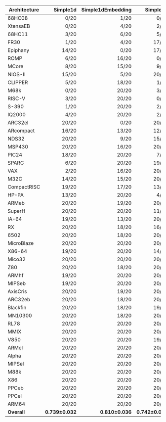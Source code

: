 | Architecture | Simple1d | Simple1dEmbedding | Simple2d | Simple2dEmbedding | ResNet50 | ResNet50Embedding |
| ------------ | ------------: | ------------: | ------------: | ------------: | ------------: | ------------: |
| 68HC08 | 0/20 | 1/20 | 0/20 | 2/20 | 3/20 | 2/20 |
| XtensaEB | 0/20 | 4/20 | 2/20 | 2/20 | 5/20 | 9/20 |
| 68HC11 | 3/20 | 6/20 | 5/20 | 4/20 | 2/20 | 4/20 |
| FR30 | 1/20 | 4/20 | 17/20 | 2/20 | 6/20 | 3/20 |
| Epiphany | 14/20 | 0/20 | 17/20 | 0/20 | 7/20 | 4/20 |
| ROMP | 6/20 | 16/20 | 0/20 | 10/20 | 13/20 | 10/20 |
| MCore | 8/20 | 15/20 | 9/20 | 7/20 | 12/20 | 7/20 |
| NIOS-II | 15/20 | 5/20 | 20/20 | 5/20 | 5/20 | 10/20 |
| CLIPPER | 5/20 | 18/20 | 1/20 | 13/20 | 6/20 | 18/20 |
| M68k | 0/20 | 20/20 | 3/20 | 20/20 | 6/20 | 14/20 |
| RISC-V | 3/20 | 20/20 | 0/20 | 20/20 | 5/20 | 16/20 |
| S-390 | 1/20 | 20/20 | 2/20 | 20/20 | 5/20 | 17/20 |
| IQ2000 | 4/20 | 20/20 | 2/20 | 20/20 | 8/20 | 16/20 |
| ARC32el | 20/20 | 0/20 | 20/20 | 4/20 | 19/20 | 10/20 |
| ARcompact | 16/20 | 13/20 | 12/20 | 11/20 | 13/20 | 17/20 |
| NDS32 | 20/20 | 9/20 | 15/20 | 9/20 | 17/20 | 17/20 |
| MSP430 | 20/20 | 16/20 | 20/20 | 13/20 | 4/20 | 16/20 |
| PIC24 | 18/20 | 20/20 | 7/20 | 20/20 | 7/20 | 20/20 |
| SPARC | 6/20 | 20/20 | 19/20 | 20/20 | 7/20 | 20/20 |
| VAX | 2/20 | 16/20 | 20/20 | 15/20 | 20/20 | 20/20 |
| M32C | 14/20 | 15/20 | 20/20 | 13/20 | 19/20 | 13/20 |
| CompactRISC | 19/20 | 17/20 | 13/20 | 20/20 | 13/20 | 14/20 |
| HP-PA | 13/20 | 20/20 | 4/20 | 20/20 | 20/20 | 20/20 |
| ARMeb | 20/20 | 19/20 | 20/20 | 19/20 | 12/20 | 7/20 |
| SuperH | 20/20 | 20/20 | 11/20 | 20/20 | 14/20 | 19/20 |
| IA-64 | 19/20 | 13/20 | 20/20 | 20/20 | 17/20 | 16/20 |
| RX | 20/20 | 18/20 | 16/20 | 18/20 | 18/20 | 17/20 |
| 6502 | 20/20 | 18/20 | 20/20 | 19/20 | 14/20 | 16/20 |
| MicroBlaze | 20/20 | 20/20 | 20/20 | 20/20 | 8/20 | 20/20 |
| X86-64 | 19/20 | 20/20 | 14/20 | 20/20 | 18/20 | 20/20 |
| Mico32 | 20/20 | 20/20 | 20/20 | 20/20 | 13/20 | 18/20 |
| Z80 | 20/20 | 18/20 | 20/20 | 16/20 | 20/20 | 18/20 |
| ARMhf | 19/20 | 20/20 | 20/20 | 20/20 | 15/20 | 18/20 |
| MIPSeb | 19/20 | 20/20 | 20/20 | 20/20 | 14/20 | 20/20 |
| AxisCris | 20/20 | 19/20 | 20/20 | 17/20 | 20/20 | 17/20 |
| ARC32eb | 20/20 | 18/20 | 20/20 | 18/20 | 20/20 | 18/20 |
| Blackfin | 20/20 | 18/20 | 19/20 | 19/20 | 20/20 | 18/20 |
| MN10300 | 20/20 | 18/20 | 20/20 | 18/20 | 20/20 | 19/20 |
| RL78 | 20/20 | 20/20 | 20/20 | 19/20 | 19/20 | 19/20 |
| MMIX | 20/20 | 20/20 | 20/20 | 20/20 | 20/20 | 18/20 |
| V850 | 20/20 | 20/20 | 19/20 | 20/20 | 20/20 | 20/20 |
| ARMel | 20/20 | 20/20 | 20/20 | 19/20 | 20/20 | 20/20 |
| Alpha | 20/20 | 20/20 | 20/20 | 20/20 | 20/20 | 19/20 |
| MIPSel | 20/20 | 20/20 | 20/20 | 20/20 | 19/20 | 20/20 |
| M88k | 20/20 | 20/20 | 20/20 | 20/20 | 20/20 | 19/20 |
| X86 | 20/20 | 20/20 | 20/20 | 20/20 | 20/20 | 20/20 |
| PPCeb | 20/20 | 20/20 | 20/20 | 20/20 | 20/20 | 20/20 |
| PPCel | 20/20 | 20/20 | 20/20 | 20/20 | 20/20 | 20/20 |
| ARM64 | 20/20 | 20/20 | 20/20 | 20/20 | 20/20 | 20/20 |
| **Overall** | **0.739±0.032** | **0.810±0.036** | **0.742±0.034** | **0.788±0.033** | **0.697±0.035** | **0.789±0.038** |
